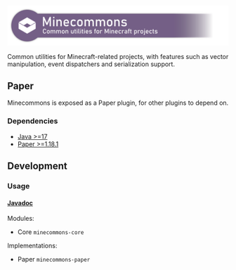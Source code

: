 <img src="banner.png" width="1024" alt="Minecommons" />

Common utilities for Minecraft-related projects, with features such as vector manipulation,
event dispatchers and serialization support.

## Paper

Minecommons is exposed as a Paper plugin, for other plugins to depend on.

### Dependencies

* [Java >=17](https://adoptium.net/)
* [Paper >=1.18.1](https://papermc.io)

## Development

### Usage

#### [Javadoc](https://aecsocket.github.io/minecommons)

Modules:
* Core `minecommons-core`

Implementations:
* Paper `minecommons-paper`
